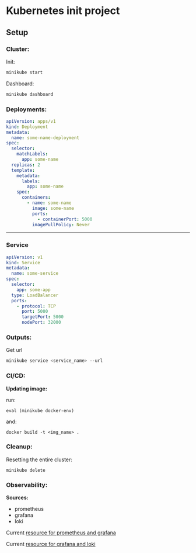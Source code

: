 # Kubernetes init project

## Setup

### Cluster:

Init:
```bash
minikube start
```

Dashboard:

```bash
minikube dashboard
```

### Deployments:

```yaml
apiVersion: apps/v1
kind: Deployment
metadata:
  name: some-name-deployment
spec:
  selector:
    matchLabels:
      app: some-name
  replicas: 2
  template:
    metadata:
      labels:
        app: some-name
    spec:
      containers:
        - name: some-name
          image: some-name
          ports:
            - containerPort: 5000
          imagePullPolicy: Never
```
<hr>


### Service
```yaml
apiVersion: v1
kind: Service
metadata:
  name: some-service
spec:
  selector:
    app: some-app
  type: LoadBalancer 
  ports:
    - protocol: TCP
      port: 5000
      targetPort: 5000
      nodePort: 32000
```

### Outputs:

Get url 

```bash
minikube service <service_name> --url
```

### CI/CD:

<b>Updating image: </b>

run: 
```
eval (minikube docker-env)
```

and: 
```
docker build -t <img_name> .
```

### Cleanup:
Resetting the entire cluster:

```
minikube delete
```

### Observability:

<b> Sources: </b>
- prometheus
- grafana
- loki


Current [resource for prometheus and grafana](https://brain2life.hashnode.dev/prometheus-and-grafana-setup-in-minikube#heading-reference)

Current [resource for grafana and loki](https://medium.com/codex/setup-grafana-loki-on-local-k8s-cluster-minikube-90450e9896a8)

